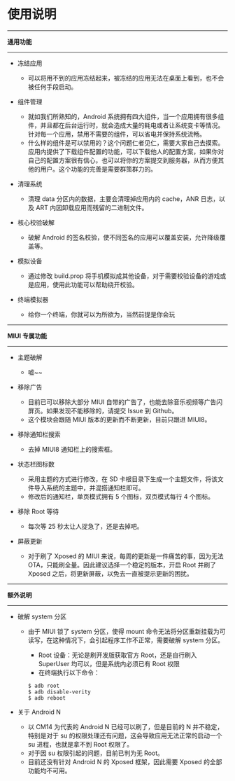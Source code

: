 使用说明
=======

- - -

**通用功能**
- - -

* 冻结应用

	* 可以将用不到的应用冻结起来，被冻结的应用无法在桌面上看到，也不会被任何手段启动。

* 组件管理

	* 就如我们所熟知的，Android 系统拥有四大组件，当一个应用拥有很多组件，并且都在后台运行时，就会造成大量的耗电或者让系统变卡等情况。针对每一个应用，禁用不需要的组件，可以省电并保持系统流畅。
	* 什么样的组件是可以禁用的？这个问题仁者见仁，需要大家自己去摸索。应用内提供了下载组件配置的功能，可以下载他人的配置方案，如果你对自己的配置方案很有信心，也可以将你的方案提交到服务器，从而方便其他的用户。这个功能的完善是需要群策群力的。

* 清理系统

	* 清理 data 分区内的数据，主要会清理掉应用内的 cache，ANR 日志，以及 ART 内因卸载应用而残留的二进制文件。

* 核心校验破解

	* 破解 Android 的签名校验，使不同签名的应用可以覆盖安装，允许降级覆盖等。

* 模拟设备

	* 通过修改 build.prop 将手机模拟成其他设备，对于需要校验设备的游戏或是应用，使用此功能可以帮助绕开校验。

* 终端模拟器

	* 给你一个终端，你就可以为所欲为，当然前提是你会玩

- - -
**MIUI 专属功能**
- - -

* 主题破解

	* 嘘~~

* 移除广告

	* 目前已可以移除大部分 MIUI 自带的广告了，也能去除音乐视频等广告闪屏页。如果发现不能移除的，请提交 Issue 到 Github。
	* 这个模块会跟随 MIUI 版本的更新而不断更新，目前只跟进 MIUI8。

* 移除通知栏搜索

	* 去掉 MIUI8 通知栏上的搜索框。

* 状态栏图标数

	* 采用主题的方式进行修改，在 SD 卡根目录下生成一个主题文件，将该文件导入系统的主题中，并混搭通知栏即可。
	* 修改后的通知栏，单页模式拥有 5 个图标，双页模式每行 4 个图标。

* 移除 Root 等待

	* 每次等 25 秒太让人捉急了，还是去掉吧。

* 屏蔽更新

	* 对于刷了 Xposed 的 MIUI 来说，每周的更新是一件痛苦的事，因为无法 OTA，只能刷全量。因此建议选择一个稳定的版本，开启 Root 并刷了 Xposed 之后，将更新屏蔽，以免去一直被提示更新的困扰。

- - -
**额外说明**
- - -

* 破解 system 分区

	* 由于 MIUI 锁了 system 分区，使得 mount 命令无法将分区重新挂载为可读写，在这种情况下，会引起程序工作不正常，需要破解 system 分区。
		* Root 设备：无论是刷开发版获取官方 Root，还是自行刷入 SuperUser 均可以，但是系统内必须已有 Root 权限
		* 在终端执行以下命令：

		```
		$ adb root
		$ adb disable-verity
		$ adb reboot
		```

* 关于 Android N

	* 以 CM14 为代表的 Android N 已经可以刷了，但是目前的 N 并不稳定，特别是对于 su 的权限处理还有问题，这会导致应用无法正常的启动一个 su 进程，也就是拿不到 Root 权限了。
	* 对于因 su 权限引起的问题，目前已判为无 Root。
	* 目前还没有针对 Android N 的 Xposed 框架，因此需要 Xposed 的全部功能均不可用。